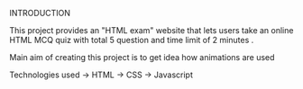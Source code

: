 INTRODUCTION

This project provides an "HTML exam" website that lets users take an online HTML MCQ quiz with total 5 question and time limit of 2 minutes .

Main aim of creating this project is to get idea how animations are used


Technologies used
-> HTML
-> CSS
-> Javascript



